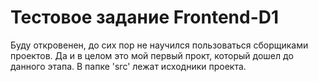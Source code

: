# Тестовое задание Frontend-D1
Буду откровенен, до сих пор не научился пользоваться сборщиками проектов. Да и в целом это мой первый прокт, который дошел до данного этапа. В папке 'src' лежат исходники проекта.